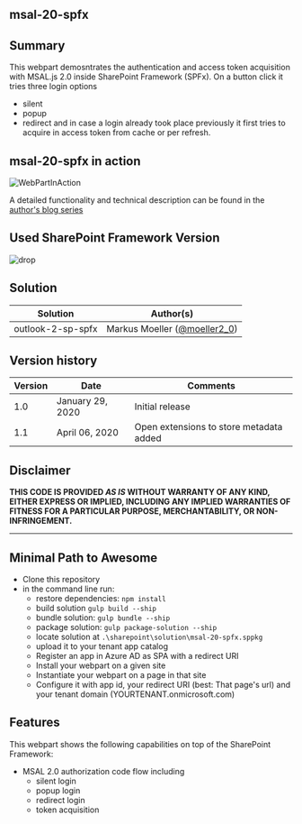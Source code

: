 ## msal-20-spfx

## Summary
This webpart demosntrates the authentication and access token acquisition with MSAL.js 2.0 inside SharePoint Framework (SPFx). On a button click it tries three login options
* silent
* popup
* redirect
and in case a login already took place previously it first tries to acquire in access token from cache or per refresh.

## msal-20-spfx in action
![WebPartInAction](https://mmsharepoint.files.wordpress.com/2020/08/04mailresult.png)

A detailed functionality and technical description can be found in the [author's blog series](https://mmsharepoint.wordpress.com)

## Used SharePoint Framework Version

![drop](https://img.shields.io/badge/drop-1.10.0-green.svg)

## Solution

Solution|Author(s)
--------|---------
outlook-2-sp-spfx| Markus Moeller ([@moeller2_0](http://www.twitter.com/moeller2_0))

## Version history

Version|Date|Comments
-------|----|--------
1.0|January 29, 2020|Initial release
1.1|April 06, 2020|Open extensions to store metadata added

## Disclaimer

**THIS CODE IS PROVIDED *AS IS* WITHOUT WARRANTY OF ANY KIND, EITHER EXPRESS OR IMPLIED, INCLUDING ANY IMPLIED WARRANTIES OF FITNESS FOR A PARTICULAR PURPOSE, MERCHANTABILITY, OR NON-INFRINGEMENT.**

---

## Minimal Path to Awesome
* Clone this repository
* in the command line run:
  * restore dependencies: `npm install`
  * build solution `gulp build --ship`
  * bundle solution: `gulp bundle --ship`
  * package solution: `gulp package-solution --ship`
  * locate solution at `.\sharepoint\solution\msal-20-spfx.sppkg` 
  * upload it to your tenant app catalog
  * Register an app in Azure AD as SPA with a redirect URI
  * Install your webpart on a given site 
  * Instantiate your webpart on a page in that site
  * Configure it with app id, your redirect URI (best: That page's url) and your tenant domain (YOURTENANT.onmicrosoft.com)

## Features

This webpart shows the following capabilities on top of the SharePoint Framework:

* MSAL 2.0 authorization code flow including
  * silent login
  * popup login
  * redirect login
  * token acquisition
